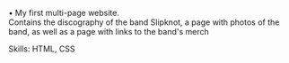 • My first multi-page website.
<br>
Contains the discography of the band Slipknot, a page with photos of the band, as well as a page with links to the band's merch
<p>
Skills: HTML, CSS
</p>
